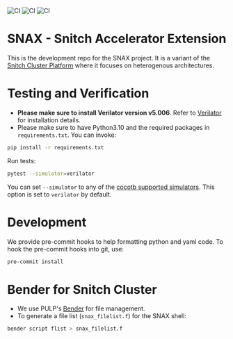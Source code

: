 ![CI](https://github.com/KULeuven-MICAS/snax-dev/actions/workflows/ci.yml/badge.svg)
![CI](https://github.com/KULeuven-MICAS/snax-dev/actions/workflows/code-formatting.yml/badge.svg)
![CI](https://github.com/KULeuven-MICAS/snax-dev/actions/workflows/pyright.yml/badge.svg)

#  SNAX - Snitch Accelerator Extension

This is the development repo for the SNAX project. It is a variant of the [Snitch Cluster Platform](https://github.com/pulp-platform/snitch_cluster) where it focuses on heterogenous architectures. 

# Testing and Verification
* **Please make sure to install Verilator version v5.006**. Refer to [Verilator](https://verilator.org/guide/latest/install.html) for installation details.
* Please make sure to have Python3.10 and the required packages in `requirements.txt`. You can invoke:

```bash
pip install -r requirements.txt
```
Run tests:
```bash
pytest --simulator=verilator
```
You can set `--simulator` to any of the [cocotb supported simulators](https://docs.cocotb.org/en/stable/simulator_support.html).
This option is set to `verilator` by default.

# Development
We provide pre-commit hooks to help formatting python and yaml code.
To hook the pre-commit hooks into git, use:
```bash
pre-commit install
```
# Bender for Snitch Cluster
* We use PULP's [Bender](https://github.com/pulp-platform/bender) for file management.
* To generate a file list (`snax_filelist.f`) for the SNAX shell:

```bash
bender script flist > snax_filelist.f
```

